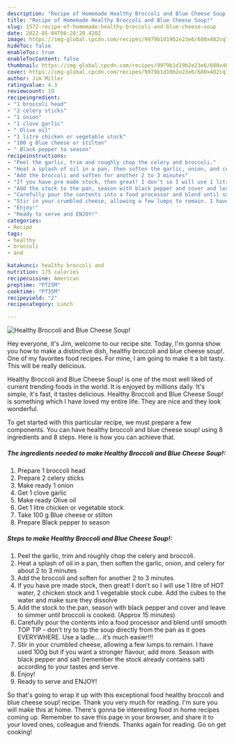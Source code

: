 ```yaml
---
description: "Recipe of Homemade Healthy Broccoli and Blue Cheese Soup!"
title: "Recipe of Homemade Healthy Broccoli and Blue Cheese Soup!"
slug: 1572-recipe-of-homemade-healthy-broccoli-and-blue-cheese-soup
date: 2022-05-04T08:28:20.420Z
image: https://img-global.cpcdn.com/recipes/9979b1d19b2e23e6/680x482cq70/healthy-broccoli-and-blue-cheese-soup-recipe-main-photo.jpg
hideToc: false
enableToc: true
enableTocContent: false
thumbnail: https://img-global.cpcdn.com/recipes/9979b1d19b2e23e6/680x482cq70/healthy-broccoli-and-blue-cheese-soup-recipe-main-photo.jpg
cover: https://img-global.cpcdn.com/recipes/9979b1d19b2e23e6/680x482cq70/healthy-broccoli-and-blue-cheese-soup-recipe-main-photo.jpg
author: Jim Miller
ratingvalue: 4.3
reviewcount: 19
recipeingredient:
- "1 broccoli head"
- "2 celery sticks"
- "1 onion"
- "1 clove garlic"
- " Olive oil"
- "1 litre chicken or vegetable stock"
- "100 g Blue cheese or stilton"
- " Black pepper to season"
recipeinstructions:
- "Peel the garlic, trim and roughly chop the celery and broccoli."
- "Heat a splash of oil in a pan, then soften the garlic, onion, and celery for about 2 to 3 minutes"
- "Add the broccoli and soften for another 2 to 3 minutes"
- "If you have pre made stock, then great! I don’t so I will use 1 litre of HOT water, 2 chicken stock and 1 vegetable stock cube. Add the cubes to the water and make sure they dissolve"
- "Add the stock to the pan, season with black pepper and cover and leave to simmer until broccoli is cooked. (Approx 15 minutes)"
- "Carefully pour the contents into a food processor and blend until smooth TOP TIP - don’t try to tip the soup directly from the pan as it goes EVERYWHERE. Use a ladle.... it’s much easier!!!"
- "Stir in your crumbled cheese, allowing a few lumps to remain. I have used 100g but if you want a stronger flavour, add more. Season with black pepper and salt (remember the stock already contains salt) according to your tastes and serve."
- "Enjoy!"
- "Ready to serve and ENJOY!"
categories:
- Recipe
tags:
- healthy
- broccoli
- and

katakunci: healthy broccoli and 
nutrition: 175 calories
recipecuisine: American
preptime: "PT25M"
cooktime: "PT35M"
recipeyield: "2"
recipecategory: Lunch

---
```



![Healthy Broccoli and Blue Cheese Soup!](https://img-global.cpcdn.com/recipes/9979b1d19b2e23e6/680x482cq70/healthy-broccoli-and-blue-cheese-soup-recipe-main-photo.jpg)

Hey everyone, it's Jim, welcome to our recipe site. Today, I'm gonna show you how to make a distinctive dish, healthy broccoli and blue cheese soup!. One of my favorites food recipes. For mine, I am going to make it a bit tasty. This will be really delicious.



Healthy Broccoli and Blue Cheese Soup! is one of the most well liked of current trending foods in the world. It is enjoyed by millions daily. It's simple, it's fast, it tastes delicious. Healthy Broccoli and Blue Cheese Soup! is something which I have loved my entire life. They are nice and they look wonderful.


To get started with this particular recipe, we must prepare a few components. You can have healthy broccoli and blue cheese soup! using 8 ingredients and 8 steps. Here is how you can achieve that.

<!--inarticleads1-->

##### The ingredients needed to make Healthy Broccoli and Blue Cheese Soup!:

1. Prepare 1 broccoli head
1. Prepare 2 celery sticks
1. Make ready 1 onion
1. Get 1 clove garlic
1. Make ready  Olive oil
1. Get 1 litre chicken or vegetable stock
1. Take 100 g Blue cheese or stilton
1. Prepare  Black pepper to season




<!--inarticleads2-->

##### Steps to make Healthy Broccoli and Blue Cheese Soup!:

1. Peel the garlic, trim and roughly chop the celery and broccoli.
1. Heat a splash of oil in a pan, then soften the garlic, onion, and celery for about 2 to 3 minutes
1. Add the broccoli and soften for another 2 to 3 minutes
1. If you have pre made stock, then great! I don’t so I will use 1 litre of HOT water, 2 chicken stock and 1 vegetable stock cube. Add the cubes to the water and make sure they dissolve
1. Add the stock to the pan, season with black pepper and cover and leave to simmer until broccoli is cooked. (Approx 15 minutes)
1. Carefully pour the contents into a food processor and blend until smooth TOP TIP - don’t try to tip the soup directly from the pan as it goes EVERYWHERE. Use a ladle.... it’s much easier!!!
1. Stir in your crumbled cheese, allowing a few lumps to remain. I have used 100g but if you want a stronger flavour, add more. Season with black pepper and salt (remember the stock already contains salt) according to your tastes and serve.
1. Enjoy!
1. Ready to serve and ENJOY!



So that's going to wrap it up with this exceptional food healthy broccoli and blue cheese soup! recipe. Thank you very much for reading. I'm sure you will make this at home. There's gonna be interesting food in home recipes coming up. Remember to save this page in your browser, and share it to your loved ones, colleague and friends. Thanks again for reading. Go on get cooking!
